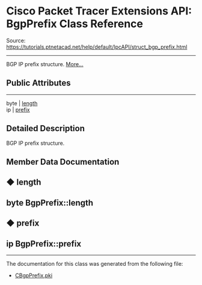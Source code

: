 # Cisco Packet Tracer Extensions API: BgpPrefix Class Reference

Source: https://tutorials.ptnetacad.net/help/default/IpcAPI/struct_bgp_prefix.html

---

BGP IP prefix structure. [More...](struct_bgp_prefix.html#details)

##  Public Attributes  
  
---  
byte | [length](struct_bgp_prefix.html#ac90878c1aacc6c6419eadf0ae4d2be85)  
ip | [prefix](struct_bgp_prefix.html#a681e2ab2cfc160608f4fd62c07cf1282)  
  
## Detailed Description

BGP IP prefix structure. 

## Member Data Documentation

## ◆ length

byte BgpPrefix::length  
---  
  
## ◆ prefix

ip BgpPrefix::prefix  
---  
  
* * *

The documentation for this class was generated from the following file:

  * [CBgpPrefix.pki](_c_bgp_prefix_8pki.html)


